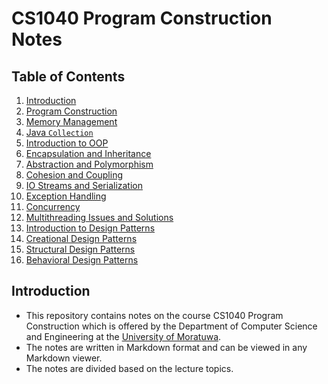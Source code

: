 # CS1040 Program Construction Notes

## Table of Contents

1. [Introduction](#introduction)
2. [Program Construction](1%20-%20Program%20Construction.md)
3. [Memory Management](2%20-%20Memory%20Management.md)
4. [Java `Collection`](3%20-%20Java%20%20Collection.md)
5. [Introduction to OOP](4%20-%20Introduction%20to%20OOP.md)
6. [Encapsulation and Inheritance](5%20-%20Encapsulation%20and%20Inheritance.md)
7. [Abstraction and Polymorphism](6%20-%20Abstraction%20and%20Polymorphism.md)
8. [Cohesion and Coupling](7%20-%20Cohesion%20and%20Coupling.md)
9. [IO Streams and Serialization](8%20-%20IO%20Streams%20and%20Serialization.md)
10. [Exception Handling](9%20-%20Exception%20Handling.md)
11. [Concurrency](10%20-%20Concurrency.md)
12. [Multithreading Issues and Solutions](11%20-%20Multithreading%20Issues%20and%20Solutions.md)
13. [Introduction to Design Patterns](12%20-%20Introduction%20to%20Design%20Patterns.md)
14. [Creational Design Patterns](13%20-%20Creational%20Design%20Patterns.md)
15. [Structural Design Patterns](14%20-%20Structural%20Design%20Patterns.md)
16. [Behavioral Design Patterns](15%20-%20Behavioral%20Design%20Patterns.md)

## Introduction

- This repository contains notes on the course CS1040 Program Construction which is offered by the Department of
  Computer Science and Engineering at the [University of Moratuwa](https://uom.lk/).
- The notes are written in Markdown format and can be viewed in any Markdown viewer.
- The notes are divided based on the lecture topics.
